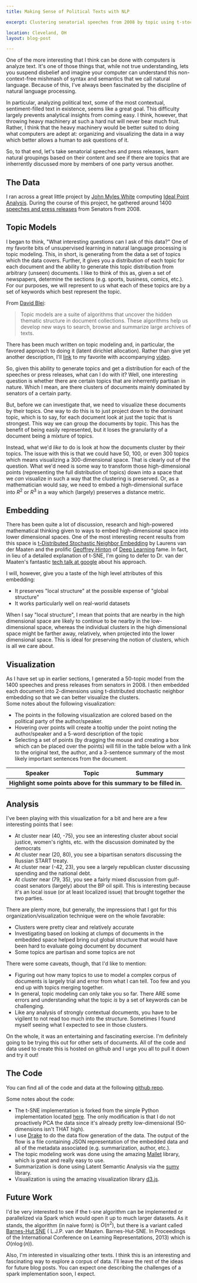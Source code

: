 ```yaml
---
title: Making Sense of Political Texts with NLP

excerpt: Clustering senatorial speeches from 2008 by topic using t-stochastic neighbor embedding and latent dirichlet allocation.

location: Cleveland, OH
layout: blog-post

---
```


One of the more interesting that I think can be done with computers is analyze text.  It's one of those
things that, while not true understanding, lets you suspend disbelief and imagine your computer can
understand this non-context-free mishmash of syntax and semantics that we call natural language.  Because
of this, I've always been fascinated by the discipline of natural language processing.

In particular, analyzing political text, some of the most contextual, sentiment-filled text in existence, seems
like a great goal.  This difficulty largely prevents analytical insights from coming easy.  I think, however, that
throwing heavy machinery at such a hard nut will never bear much fruit.  Rather, I think that the heavy machinery
would be better suited to doing what computers are adept at: organizing and visualizing the data in a way which
better allows a human to ask questions of it.

So, to that end, let's take senatorial speeches and press releases, learn natural groupings based on their content and see
if there are topics that are inherrently discussed more by members of one party versus another.

The Data
---
I ran across a great little project by [John Myles White](https://github.com/johnmyleswhite) computing [Ideal Point Analysis](http://jackman.stanford.edu/blog/?p=2084).
During the course of this project, he gathered around 1400 [speeches and press releases](https://github.com/johnmyleswhite/senate_analyses/tree/master/raw_speeches_and_press_releases) from Senators from 2008.

Topic Models
---

I began to think, "What interesting questions can I ask of this data?"  One of my favorite bits of unsupervised learning in natural language 
processing is topic modeling.  This, in short, is generating from the data a set of topics which the data covers.  Further, it gives you a 
distribution of each topic for each document and the ability to generate this topic distribution from arbitrary (unseen) documents.  I like to 
think of this as, given a set of newspapers, determine the sections (e.g. sports, business, comics, etc.).  For our purposes, we will represent 
to us what each of these topics are by a set of keywords which best represent the topic.

From [David Blei](http://www.cs.princeton.edu/~blei/topicmodeling.html):

>Topic models are a suite of algorithms that uncover the hidden thematic structure in document collections. These algorithms help us develop new ways to search, browse and summarize large archives of texts.

There has been much written on topic modeling and, in particular, the favored approach to doing it (latent dirichlet allocation).  Rather than give yet another description, I'll [link](http://www.cs.princeton.edu/~blei/papers/Blei2012.pdf) to my favorite with accompanying [video](http://www.youtube.com/watch?v=7BMsuyBPx90).

So, given this ability to generate topics and get a distribution for each of the speeches or press releases, what can I do with it?  Well, one interesting question is whether there are certain topics that are inherrently partisan in nature.  Which I mean, are there clusters of documents mainly dominated by senators of a certain party.

But, before we can investigate that, we need to visualize these documents by their topics.  One way to do this is to just project down to the dominant topic, which is to say, for each document look at just the topic that is strongest.  This way we can group the documents by topic.  This has the benefit
of being easily represented, but it loses the granularity of a document being a mixture of topics.

Instead, what we'd *like* to do is look at how the documents cluster by their topics.  The issue with this is that we could have 50, 100, or even 300 topics
which means visualizing a 300-dimensional space.  That is clearly out of the question.  What we'd need is some way to transform those high-dimensional points (representing the full distribution of topics) down into a space that we *can* visualize in such a way that the clustering is preserved.  Or, as a mathematician would say, we need to embed a high-dimensional surface into $R^2$ or $R^3$ in a way which (largely) preserves a distance metric.

Embedding
---

There has been quite a lot of discussion, research and high-powered mathematical thinking given to ways to embed high-dimensional space into lower dimensional spaces.  One of the most interesting recent results from this space is [t-Distributed Stochastic Neighbor Embedding](http://homepage.tudelft.nl/19j49/t-SNE.html) by Laurens van der Maaten and the prolific [Geoffrey Hinton](http://www.cs.toronto.edu/~hinton/) of [Deep Learning](http://deeplearning.net/) fame.  In fact, in lieu of a detailed explanation of t-SNE, I'm going to defer to Dr. van der Maaten's fantastic [tech talk at google](https://www.youtube.com/watch?v=RJVL80Gg3lA) about his approach.  

I will, however, give you a taste of the high level attributes of this embedding:

* It preserves "local structure" at the possible expense of "global structure"
* It works particularly well on real-world datasets

When I say "local structure", I mean that points that are nearby in the high dimensional space are likely to continue to be nearby in the low-dimensional space, whereas the individual clusters in the high dimensional space might be farther away, relatively, when projected into the lower dimensional space.  This is ideal for preserving the notion of clusters, which is all we care about.

Visualization
---

As I have set up in earlier sections, I generated a 50-topic model from the 1400 speeches and press releases from senators in 2008.  I then embedded each
document into 2-dimensions using t-distributed stochastic neighbor embedding so that we can better visualize the clusters.  
Some notes about the following visualization:

* The points in the following visualization are colored based on the political party of the author/speaker.  
* Hovering over points will create a tooltip under the point noting the author/speaker and a 5-word description of the topic
* Selecting a set of points (by dragging the mouse and creating a box which can be placed over the points) will fill in the table below with a link to the original text, the author, and a 3-sentence summary of the most likely important sentences from the document.

<style>
.tooltip {
  position: absolute;
  width: 300px;
  height: 28px;
  pointer-events: none;
}

.brush {
    fill: teal;
    stroke: teal;
    fill-opacity: 0.2;
    stroke-opacity: 0.8;
}
</style>

<link rel="stylesheet" href="files/css/theme.cstella.css">

<script type="text/javascript" src="files/ref_data/senate_data.js"></script>
<script src="//cdnjs.cloudflare.com/ajax/libs/d3/3.4.6/d3.min.js"></script>
<script src="https://rawgit.com/square/crossfilter/master/crossfilter.min.js"></script>
<script src="//ajax.googleapis.com/ajax/libs/jquery/1.8.3/jquery.min.js"></script>
<script src="http://mottie.github.io/tablesorter/js/jquery.tablesorter.js"></script>
<script src="http://mottie.github.io/tablesorter/js/jquery.tablesorter.widgets.js"></script>
<script src="http://mottie.github.io/tablesorter/js/widgets/widget-scroller.js"></script>



<script>
$(document).ready(function() 
    { 
      $("#resultTable").tablesorter( { 
                            theme: "cstella" 
                          , widthFixed: true
                          , showProcessing: true
                          , widgets: ['zebra','uitheme', 'scroller']
                          , widgetOptions : {
                            scroller_height : 200,
                            scroller_barWidth : 17,
                            scroller_jumpToHeader: true,
                            scroller_idPrefix : 's_'
                            }
                          }
                          );

     } 
); 
</script>
<div id="chart">
</div>
<div id="table">
    <table id="resultTable" class="tablesorter">
        <thead>
            <tr>
                <th>Speaker</th>
                <th>Topic</th>
                <th>Summary</th>
            </tr>
        </thead>
      <tbody>
        <tr><td colspan="3"><center><b>Highlight some points above for this summary to be filled in.</b></center></td></tr>
      </tbody>
    </table>
</div>
<script>

var width = 600,
    height = 600,
    margin = 40;

var xScale = d3.scale.linear()
               .range([0, width])
  , xValue = function(d) { return d["x"];} 
  , xMap = function(d) { return xScale(xValue(d));};

var yScale = d3.scale.linear()
                     .range([height, 0])
  , yValue = function(d) { return d["y"];} 
  , yMap = function(d) { return yScale(yValue(d));};
// setup fill color
var cValue = function(d) { return d["party"];}



function get_topic(d) {
    var maxVal = 0;
    var maxIdx = -1;
    var t = d["topics"];
    for(var i = 0;i < t.length;++i)
    {
        if(t[i] > maxVal)
        {
            maxVal = t[i];
            maxIdx = i;
        }        
    }
    return topics[maxIdx];
};

function update_table(points) {
    var tableDiv = document.getElementById('table');
    while(tableDiv.firstChild) { 
        tableDiv.removeChild(tableDiv.firstChild);
    }
    // create elements <table> and a <tbody>
    var tbl     = document.createElement("table");
    tbl.id = 'resultTable';
    tbl.class = 'tablesorter';
    var thead = document.createElement("thead");
    var tr = document.createElement("tr");
    {
        var cell = document.createElement("th");
        var cellText = document.createTextNode('Speaker');
        cell.appendChild(cellText);
        tr.appendChild(cell);
    }
        {
        var cell = document.createElement("th");
        var cellText = document.createTextNode('Topic');
        cell.appendChild(cellText);
        tr.appendChild(cell); 
    }
    {
        var cell = document.createElement("th");
        var cellText = document.createTextNode('Summary');
        cell.appendChild(cellText);
        tr.appendChild(cell);
    }

    thead.appendChild(tr);
    tbl.appendChild(thead);
    var tblBody = document.createElement("tbody");
    for(var i = 0;i < points.length;++i)
    {
         // table row creation
         var row = document.createElement("tr");
         {
             var cell = document.createElement("td");
             var txt = '<a href="https://raw.githubusercontent.com/cestella/senate_speech_investigation/master/senate_speeches/' + points[i]['speech'] + '">' + points[i]['politician'] + '</a>';
             cell.innerHTML = txt;
             row.appendChild(cell);
         }
         {
             var d = points[i];
             var cell = document.createElement("td");
             var txt = '';
             var topic = get_topic(d);
             for(var j = 0;j < topic.length;++j)
             {
                txt += topic[j] + ' ';
                if(j > 0 && j % 2 == 0)
                {
                  txt += '<br>';
                }
             }    
             cell.innerHTML = txt;
             cell.appendChild(cellText);
             row.appendChild(cell);
         }
         {
             var cell = document.createElement("td");    
             var txt = '' + points[i]['summary'] + '';
             cell.innerHTML = txt; 
             row.appendChild(cell);
         }

        tblBody.appendChild(row);
    }
    
    tbl.appendChild(tblBody);
    tableDiv.appendChild(tbl);
    $("#resultTable").tablesorter( { 
                            theme: "cstella" 
                          , widthFixed: true
                          , showProcessing: true
                          , widgets: ['zebra','uitheme', 'scroller']
                          , widgetOptions : {
                            scroller_height : 500,
                            scroller_barWidth : 17,
                            scroller_jumpToHeader: true,
                            scroller_idPrefix : 's_'
                            }
                          }
                          );
}
// don't want dots overlapping axis, so add in buffer to data domain 
xScale.domain([d3.min(data, xValue)-1, d3.max(data, xValue)+1]);
yScale.domain([d3.min(data, yValue)-1, d3.max(data, yValue)+1]);

var xAxis = d3.svg.axis()
    .scale(xScale)
    .orient('bottom');

var yAxis = d3.svg.axis()
    .scale(yScale)
    .orient('left');

var brush = d3.svg.brush()
    .x(xScale)
    .y(yScale);
// add the tooltip area to the webpage
var tooltip = d3.select("#chart").append("div")
    .attr("class", "tooltip")
    .style("opacity", 0);

var svg = d3.select('#chart')
    .append('svg')
    .attr('width', width+2*margin)
    .attr('height', height+2*margin)
    .append('g')
    .attr('transform', 'translate('+margin+','+margin+')');

svg.append('g')
    .attr('class', 'x axis')
    .attr('transform', 'translate(0,'+height+')')
    .call(xAxis);

svg.append('g')
    .attr('class', 'y axis')
    .call(yAxis);

 svg.append('g')
    .attr('class', 'brush')
    .call(brush);

var xf = crossfilter(data);
var xDim = xf.dimension(xValue);
var yDim = xf.dimension(yValue);

brush.on('brush', function() {
    var extent = brush.extent(),
        xExtent = [extent[0][0], extent[1][0]],
        yExtent = [extent[0][1], extent[1][1]];
    xDim.filterRange(xExtent);
    yDim.filterRange(yExtent);
    update_table(xDim.top(Infinity));
   // console.log(xDim.top(Infinity));
   // updateDots();
});

function updateDots() {
    var dots = svg.selectAll('.dot')
        .data(xDim.top(Infinity));
    
    dots.enter().append('circle')
        .attr('class', 'dot')
        .attr('r', 3)
        .attr('fill', cValue)
        .on("mouseover", function(d) {
          tooltip.transition()
               .duration(200)
               .style("opacity", .9);
          tooltip.html("" + get_topic(d) + "<br>" + d["politician"]) 
               .style("left", (d3.event.pageX + 5) + "px")
               .style("top", (d3.event.pageY - 28) + "px");
      })
    ;
    
    dots
        .attr('cx', xMap)
        .attr('cy', yMap);
    
    dots.exit().remove();
}

updateDots();

</script>

Analysis
---

I've been playing with this visualization for a bit and here are a few interesting points that I see:

* At cluster near (40, -75), you see an interesting cluster about social justice, women's rights, etc. with the discussion dominated by the democrats
* At cluster near (20, 80), you see a bipartisan senators discussing the Russian START treaty.
* At cluster near (-42, 23), you see a largely republican cluster discussing spending and the national debt.
* At cluster near (79, 35), you see a fairly mixed discussion from gulf-coast senators (largely) about the BP oil spill.  This is interesting because it's an local issue (or at least localized issue) that brought together the two parties.

There are plenty more, but generally, the impressions that I got for this organization/visualization technique were on the whole favorable:

* Clusters were pretty clear and relatively accurate
* Investigating based on looking at clumps of documents in the embedded space helped bring out global structure that would have been hard to evaluate going document by document
* Some topics are partisan and some topics are not

There were some caveats, though, that I'd like to mention:

* Figuring out how many topics to use to model a complex corpus of documents is largely trial and error from what I can tell.  Too few and you end up with topics merging together.
* In general, topic modeling can only take you so far.  There ARE some errors and understanding what the topic *is* by a set of keywords can be challenging.
* Like any analysis of strongly contextual documents, you have to be vigilent to not read too much into the structure.  Sometimes I found myself seeing what I expected to see in those clusters.

On the whole, it was an entertaining and fascinating exercise.  I'm definitely going to be trying this out for other sets of documents.
All of the code and data used to create this is hosted on github and I urge you all to pull it down and try it out!

The Code
---
You can find all of the code and data at the following [github repo](https://github.com/cestella/senate_speech_investigation).

Some notes about the code:

* The t-SNE implementation is forked from the simple Python implementation located [here](http://homepage.tudelft.nl/19j49/t-SNE_files/tsne_python.zip).  The only modification is that I do not proactively PCA the data since it's already pretty low-dimensional (50-dimensions isn't THAT high).
* I use [Drake](https://github.com/Factual/drake) to do the data flow generation of the data.  The output of the flow is a file containing JSON representation of the embedded data and all of the metadata associated (e.g. summarization, author, etc.).
* The topic modeling work was done using the amazing [Mallet](http://mallet.cs.umass.edu/) library, which is great and really easy to use.
* Summarization is done using Latent Semantic Analysis via the [sumy](https://pypi.python.org/pypi/sumy) library.
* Visualization is using the amazing visualization library [d3.js](http://d3js.org/).


Future Work
---

I'd be very interested to see if the t-sne algorithm can be implemented or parallelized via Spark which would open it up to much larger datasets.  As it stands, the algorithm (in naive form) is $O(n^2)$, but there is a variant called [Barnes-Hut SNE](http://arxiv.org/abs/1301.3342) ( L.J.P. van der Maaten. Barnes-Hut-SNE. In Proceedings of the International Conference on Learning Representations, 2013) which is $O(n\log(n))$.

Also, I'm interested in visualizing other texts.  I think this is an interesting and fascinating way to explore a corpus of data.  I'll leave the rest of the ideas for future blog posts.  You can expect one describing the challenges of a spark implementation soon, I expect.
